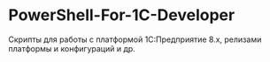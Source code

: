 # PowerShell-For-1C-Developer

Скрипты для работы с платформой 1С:Предприятие 8.x, релизами платформы и конфигураций и др.
